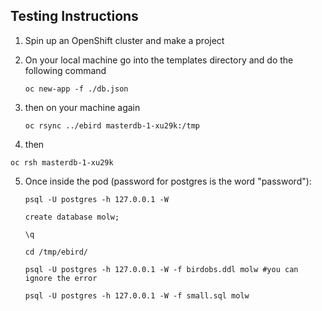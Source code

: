 ## Testing Instructions
1. Spin up an OpenShift cluster and make a project
2. On your local machine go into the templates directory and do the following
command

    `oc new-app -f ./db.json`

3. then on your machine again

    `oc rsync ../ebird masterdb-1-xu29k:/tmp`

4. then

  `oc rsh masterdb-1-xu29k`

5. Once inside the pod (password for postgres is the word "password"):

       psql -U postgres -h 127.0.0.1 -W

       create database molw;

       \q

       cd /tmp/ebird/

       psql -U postgres -h 127.0.0.1 -W -f birdobs.ddl molw #you can ignore the error
       
       psql -U postgres -h 127.0.0.1 -W -f small.sql molw
